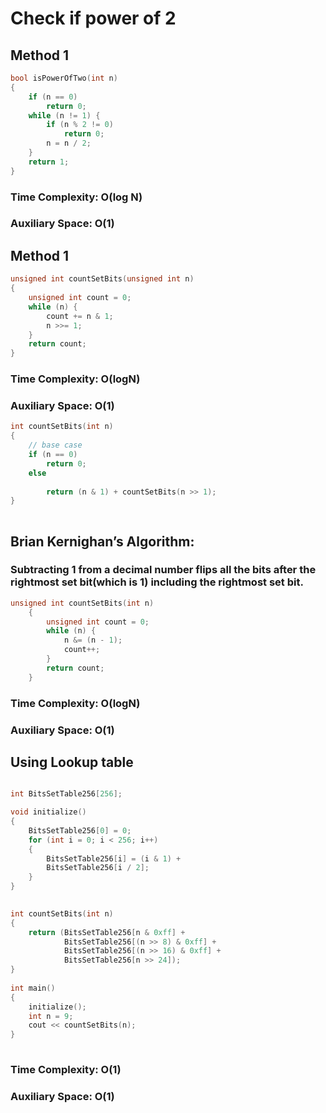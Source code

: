 
# Check if power of 2

## Method 1
```C++
bool isPowerOfTwo(int n)
{
    if (n == 0)
        return 0;
    while (n != 1) {
        if (n % 2 != 0)
            return 0;
        n = n / 2;
    }
    return 1;
}
```
### Time Complexity: O(log N)
### Auxiliary Space: O(1)

## Method 1
```C++
unsigned int countSetBits(unsigned int n)
{
    unsigned int count = 0;
    while (n) {
        count += n & 1;
        n >>= 1;
    }
    return count;
}
```

### Time Complexity: O(logN)
### Auxiliary Space: O(1)

```C++
int countSetBits(int n)
{
    // base case
    if (n == 0)
        return 0;
    else
       
        return (n & 1) + countSetBits(n >> 1);
}
 
```
## Brian Kernighan’s Algorithm: 
### Subtracting 1 from a decimal number flips all the bits after the rightmost set bit(which is 1) including the rightmost set bit. 

```C++
unsigned int countSetBits(int n)
    {
        unsigned int count = 0;
        while (n) {
            n &= (n - 1);
            count++;
        }
        return count;
    }
```


### Time Complexity: O(logN)
### Auxiliary Space: O(1)

## Using Lookup table

```C++

int BitsSetTable256[256];

void initialize() 
{ 
    BitsSetTable256[0] = 0; 
    for (int i = 0; i < 256; i++)
    { 
        BitsSetTable256[i] = (i & 1) + 
        BitsSetTable256[i / 2]; 
    } 
} 
 

int countSetBits(int n) 
{ 
    return (BitsSetTable256[n & 0xff] + 
            BitsSetTable256[(n >> 8) & 0xff] + 
            BitsSetTable256[(n >> 16) & 0xff] + 
            BitsSetTable256[n >> 24]); 
} 
 
int main() 
{ 
    initialize(); 
    int n = 9; 
    cout << countSetBits(n);
} 
 
```

### Time Complexity: O(1)
### Auxiliary Space: O(1)